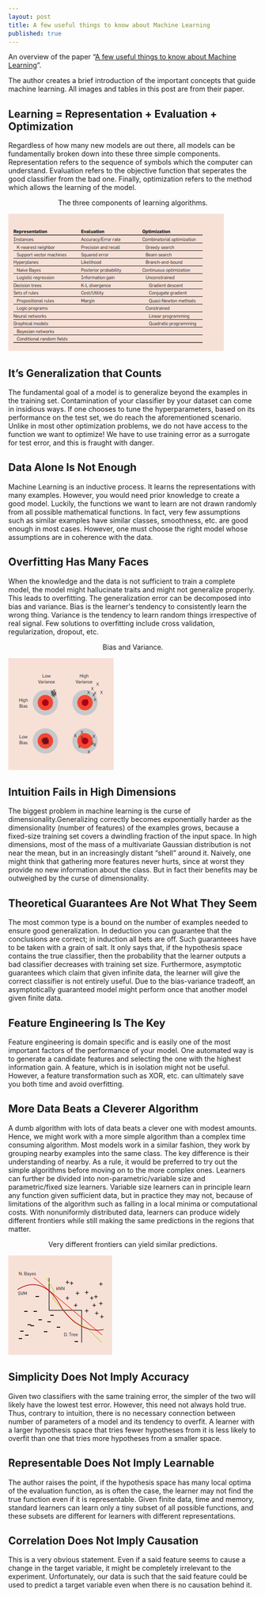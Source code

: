 ```yaml
---
layout: post
title: A few useful things to know about Machine Learning
published: true
---
```


An overview of the paper “[A few useful things to know about Machine Learning](https://homes.cs.washington.edu/~pedrod/papers/cacm12.pdf)”.
<!--break-->
The author creates a brief introduction of the important concepts that guide machine learning. All images and tables in this post are from their paper.

## Learning = Representation + Evaluation + Optimization

Regardless of how many new models are out there, all models can be fundamentally broken down into these three simple components. Representation refers to the sequence of symbols which the computer can understand. Evaluation refers to the objective function that seperates the good classifier from the bad one. Finally, optimization refers to the method which allows the learning of the model.
<p align="center">
The three components of learning algorithms.</p>
<p>
<img src="https://raw.githubusercontent.com/ramnathkumar181/ramnathkumar181.github.io/master/assets/Papers/1/Figure-1.png?raw=true" alt="Figure 1"/>
</p>


## It’s Generalization that Counts

The fundamental goal of a model is to generalize beyond the examples in the training set. Contamination of your classifier by your dataset can come in insidious ways. If one chooses to tune the hyperparameters, based on its performance on the test set, we do reach the aforementioned scenario. Unlike
in most other optimization problems, we do not have access to the function
we want to optimize! We have to use training error as a surrogate for test
error, and this is fraught with danger.


## Data Alone Is Not Enough

Machine Learning is an inductive process. It learns the representations with many examples. However, you would need prior knowledge to create a good model. Luckily, the functions we want to learn are not drawn randomly from all possible mathematical functions. In fact, very few assumptions such as similar examples have similar classes, smoothness, etc. are good enough in most cases. However, one must choose the right model whose assumptions are in coherence with the data.

## Overfitting Has Many Faces

When the knowledge and the data is not sufficient to train a complete model, the model might hallucinate traits and might not generalize properly. This leads to overfitting. The generalization error can be decomposed into bias and variance. Bias is the learner's tendency to consistently learn the wrong thing. Variance is the tendency to learn random things irrespective of real signal. Few solutions to overfitting include cross validation, regularization, dropout, etc.
<p align="center">
Bias and Variance.</p>
<p>
<img src="https://raw.githubusercontent.com/ramnathkumar181/ramnathkumar181.github.io/master/assets/Papers/1/Figure-2.png?raw=true" alt="Figure 2"/>
</p>

## Intuition Fails in High Dimensions

The biggest problem in machine learning is the curse of dimensionality.Generalizing correctly becomes exponentially harder as the dimensionality (number of features) of the examples grows, because a fixed-size training set covers a dwindling fraction of the input space. In high dimensions, most of the
mass of a multivariate Gaussian distribution is not near the mean, but in an increasingly distant “shell” around it. Naively, one might think that gathering more features never hurts, since at worst they provide no new information about the class. But in fact their benefits may be outweighed by the curse of dimensionality.

## Theoretical Guarantees Are Not What They Seem

The most common type is a bound on the number of examples needed to ensure good generalization. In deduction you can guarantee that the conclusions are correct; in induction all bets are off.
Such guaranteees have to be taken with a grain of salt. It only says that, if the hypothesis space contains the true classifier, then the probability that the learner outputs a bad classifier decreases with training set size. Furthermore, asymptotic guarantees which claim that given infinite data, the learner will give the correct classifier is not entirely useful. Due to the bias-variance tradeoff, an asymptotically guaranteed model might perform once that another model given finite data.

## Feature Engineering Is The Key

Feature engineering is domain specific and is easily one of the most important factors of the performance of your model. One automated way is to generate a candidate features and selecting the one with the highest information gain. A feature, which is in isolation might not be useful. However, a feature transformation such as XOR, etc. can ultimately save you both time and avoid overfitting.

## More Data Beats a Cleverer Algorithm

A dumb algorithm with lots of data beats a clever one with modest amounts. Hence, we might work with a more simple algorithm than a complex time consuming algorithm. Most models work in a similar fashion, they work by grouping nearby examples into the same class. The key difference is their understanding of nearby. As a rule, it would be preferred to try out the simple algorithms before moving on to the more complex ones. Learners can further be divided into non-parametric/variable size and parametric/fixed size learners. Variable size learners can in principle learn any function given sufficient data, but in
practice they may not, because of limitations of the algorithm such as falling in a local minima or computational costs. With nonuniformly distributed data,
learners can produce widely different frontiers while still making the same
predictions in the regions that matter.

<p align="center">
Very different frontiers can yield similar predictions.</p>
<p>
<img src="https://raw.githubusercontent.com/ramnathkumar181/ramnathkumar181.github.io/master/assets/Papers/1/Figure-3.png?raw=true" alt="Figure 3"/>
</p>



## Simplicity Does Not Imply Accuracy

Given two classifiers with the same training error, the simpler of the two will likely have the lowest test error. However, this need not always hold true. Thus, contrary to intuition, there is no necessary connection between number of parameters of a model and its tendency to overfit. A learner with a larger hypothesis space that tries fewer hypotheses from it is less likely to overfit than one that tries more hypotheses from a smaller space.

## Representable Does Not Imply Learnable

The author raises the point, if the hypothesis space has many local optima of the evaluation function, as is often the case, the learner may not find the true function even if it is representable. Given finite data, time and memory, standard learners can learn only a tiny subset of all possible functions, and these subsets are different for learners with different representations.

## Correlation Does Not Imply Causation

This is a very obvious statement. Even if a said feature seems to cause a change in the target variable, it might be completely irrelevant to the experiment. Unfortunately, our data is such that the said feature could be used to predict a target variable even when there is no causation behind it.
